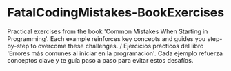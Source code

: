 # FatalCodingMistakes-BookExercises
Practical exercises from the book 'Common Mistakes When Starting in Programming'. Each example reinforces key concepts and guides you step-by-step to overcome these challenges. / Ejercicios prácticos del libro 'Errores más comunes al iniciar en la programación'. Cada ejemplo refuerza conceptos clave y te guía paso a paso para evitar estos desafíos.
